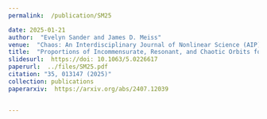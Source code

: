 ```yaml
---
permalink:  /publication/SM25

date: 2025-01-21
author:  "Evelyn Sander and James D. Meiss"
venue:  "Chaos: An Interdisciplinary Journal of Nonlinear Science (AIP)"
title:  "Proportions of Incommensurate, Resonant, and Chaotic Orbits for Torus Maps"
slidesurl:  https://doi: 10.1063/5.0226617
paperurl:  ../files/SM25.pdf
citation: "35, 013147 (2025)"
collection: publications
paperarxiv:  https://arxiv.org/abs/2407.12039


---
```

